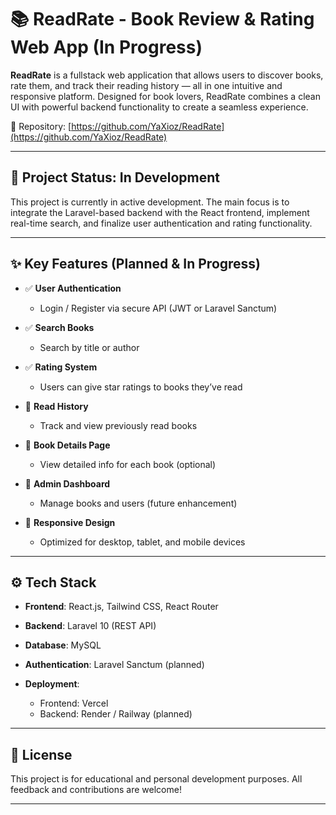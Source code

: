 # 📚 ReadRate - Book Review & Rating Web App (In Progress)

**ReadRate** is a fullstack web application that allows users to discover books, rate them, and track their reading history — all in one intuitive and responsive platform. Designed for book lovers, ReadRate combines a clean UI with powerful backend functionality to create a seamless experience.

🔗 Repository: [https://github.com/YaXioz/ReadRate](https://github.com/YaXioz/ReadRate)

---

## 🚧 Project Status: In Development

This project is currently in active development. The main focus is to integrate the Laravel-based backend with the React frontend, implement real-time search, and finalize user authentication and rating functionality.

---

## ✨ Key Features (Planned & In Progress)

* ✅ **User Authentication**

  * Login / Register via secure API (JWT or Laravel Sanctum)
* ✅ **Search Books**

  * Search by title or author
* ✅ **Rating System**

  * Users can give star ratings to books they’ve read
* 🚧 **Read History**

  * Track and view previously read books
* 🚧 **Book Details Page**

  * View detailed info for each book (optional)
* 🚧 **Admin Dashboard**

  * Manage books and users (future enhancement)
* 🚧 **Responsive Design**

  * Optimized for desktop, tablet, and mobile devices

---

## ⚙️ Tech Stack

* **Frontend**: React.js, Tailwind CSS, React Router
* **Backend**: Laravel 10 (REST API)
* **Database**: MySQL
* **Authentication**: Laravel Sanctum (planned)
* **Deployment**:

  * Frontend: Vercel
  * Backend: Render / Railway (planned)

---

## 📄 License

This project is for educational and personal development purposes.
All feedback and contributions are welcome!

---
